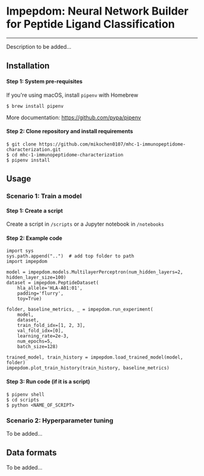 # Impepdom: Neural Network Builder for Peptide Ligand Classification
<hr />

Description to be added...

## Installation
#### Step 1: System pre-requisites
If you're using macOS, install `pipenv` with Homebrew
```
$ brew install pipenv
```
More documentation: https://github.com/pypa/pipenv

#### Step 2: Clone repository and install requirements
```
$ git clone https://github.com/mikochen0107/mhc-1-immunopeptidome-characterization.git
$ cd mhc-1-immunopeptidome-characterization
$ pipenv install
```

## Usage
### Scenario 1: Train a model
#### Step 1: Create a script
Create a script in `/scripts` or a Jupyter notebook in `/notebooks`

#### Step 2: Example code
```
import sys
sys.path.append("..")  # add top folder to path
import impepdom

model = impepdom.models.MultilayerPerceptron(num_hidden_layers=2, hidden_layer_size=100)
dataset = impepdom.PeptideDataset(
    hla_allele='HLA-A01:01',
    padding='flurry',
    toy=True)

folder, baseline_metrics, _ = impepdom.run_experiment(
    model,
    dataset,
    train_fold_idx=[1, 2, 3],
    val_fold_idx=[0],
    learning_rate=2e-3,
    num_epochs=5,
    batch_size=128)

trained_model, train_history = impepdom.load_trained_model(model, folder)
impepdom.plot_train_history(train_history, baseline_metrics)
```

#### Step 3: Run code (if it is a script)
```
$ pipenv shell
$ cd scripts
$ python <NAME_OF_SCRIPT>
```

### Scenario 2: Hyperparameter tuning
To be added...

## Data formats
To be added...
